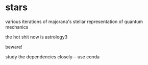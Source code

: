 # stars
various iterations of
majorana's stellar representation
of quantum mechanics

the hot shit now is astrology3

beware!

study the dependencies closely--
use conda

